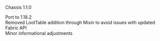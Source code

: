 Chassis 1.1.0

Port to 1.18.2  
Removed LootTable addition through Mixin to avoid issues with updated Fabric API  
Minor informational adjustments  